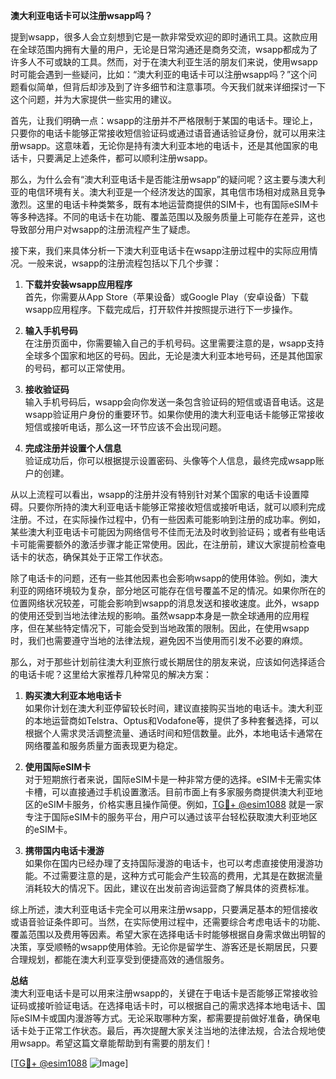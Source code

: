 **澳大利亚电话卡可以注册wsapp吗？**

提到wsapp，很多人会立刻想到它是一款非常受欢迎的即时通讯工具。这款应用在全球范围内拥有大量的用户，无论是日常沟通还是商务交流，wsapp都成为了许多人不可或缺的工具。然而，对于在澳大利亚生活的朋友们来说，使用wsapp时可能会遇到一些疑问，比如：“澳大利亚的电话卡可以注册wsapp吗？”这个问题看似简单，但背后却涉及到了许多细节和注意事项。今天我们就来详细探讨一下这个问题，并为大家提供一些实用的建议。

首先，让我们明确一点：wsapp的注册并不严格限制于某国的电话卡。理论上，只要你的电话卡能够正常接收短信验证码或通过语音通话验证身份，就可以用来注册wsapp。这意味着，无论你是持有澳大利亚本地的电话卡，还是其他国家的电话卡，只要满足上述条件，都可以顺利注册wsapp。

那么，为什么会有“澳大利亚电话卡是否能注册wsapp”的疑问呢？这主要与澳大利亚的电信环境有关。澳大利亚是一个经济发达的国家，其电信市场相对成熟且竞争激烈。这里的电话卡种类繁多，既有本地运营商提供的SIM卡，也有国际eSIM卡等多种选择。不同的电话卡在功能、覆盖范围以及服务质量上可能存在差异，这也导致部分用户对wsapp的注册流程产生了疑虑。

接下来，我们来具体分析一下澳大利亚电话卡在wsapp注册过程中的实际应用情况。一般来说，wsapp的注册流程包括以下几个步骤：

1. **下载并安装wsapp应用程序**  
   首先，你需要从App Store（苹果设备）或Google Play（安卓设备）下载wsapp应用程序。下载完成后，打开软件并按照提示进行下一步操作。

2. **输入手机号码**  
   在注册页面中，你需要输入自己的手机号码。这里需要注意的是，wsapp支持全球多个国家和地区的号码。因此，无论是澳大利亚本地号码，还是其他国家的号码，都可以正常使用。

3. **接收验证码**  
   输入手机号码后，wsapp会向你发送一条包含验证码的短信或语音电话。这是wsapp验证用户身份的重要环节。如果你使用的澳大利亚电话卡能够正常接收短信或接听电话，那么这一环节应该不会出现问题。

4. **完成注册并设置个人信息**  
   验证成功后，你可以根据提示设置密码、头像等个人信息，最终完成wsapp账户的创建。

从以上流程可以看出，wsapp的注册并没有特别针对某个国家的电话卡设置障碍。只要你所持的澳大利亚电话卡能够正常接收短信或接听电话，就可以顺利完成注册。不过，在实际操作过程中，仍有一些因素可能影响到注册的成功率。例如，某些澳大利亚电话卡可能因为网络信号不佳而无法及时收到验证码；或者有些电话卡可能需要额外的激活步骤才能正常使用。因此，在注册前，建议大家提前检查电话卡的状态，确保其处于正常工作状态。

除了电话卡的问题，还有一些其他因素也会影响wsapp的使用体验。例如，澳大利亚的网络环境较为复杂，部分地区可能存在信号覆盖不足的情况。如果你所在的位置网络状况较差，可能会影响到wsapp的消息发送和接收速度。此外，wsapp的使用还受到当地法律法规的影响。虽然wsapp本身是一款全球通用的应用程序，但在某些特定情况下，可能会受到当地政策的限制。因此，在使用wsapp时，我们也需要遵守当地的法律法规，避免因不当使用而引发不必要的麻烦。

那么，对于那些计划前往澳大利亚旅行或长期居住的朋友来说，应该如何选择适合的电话卡呢？这里给大家推荐几种常见的解决方案：

1. **购买澳大利亚本地电话卡**  
   如果你计划在澳大利亚停留较长时间，建议直接购买当地的电话卡。澳大利亚的本地运营商如Telstra、Optus和Vodafone等，提供了多种套餐选择，可以根据个人需求灵活调整流量、通话时间和短信数量。此外，本地电话卡通常在网络覆盖和服务质量方面表现更为稳定。

2. **使用国际eSIM卡**  
   对于短期旅行者来说，国际eSIM卡是一种非常方便的选择。eSIM卡无需实体卡槽，可以直接通过手机设置激活。目前市面上有多家服务商提供澳大利亚地区的eSIM卡服务，价格实惠且操作简便。例如，[TG💪+ @esim1088](https://t.me/s/esim1088) 就是一家专注于国际eSIM卡的服务平台，用户可以通过该平台轻松获取澳大利亚地区的eSIM卡。

3. **携带国内电话卡漫游**  
   如果你在国内已经办理了支持国际漫游的电话卡，也可以考虑直接使用漫游功能。不过需要注意的是，这种方式可能会产生较高的费用，尤其是在数据流量消耗较大的情况下。因此，建议在出发前咨询运营商了解具体的资费标准。

综上所述，澳大利亚电话卡完全可以用来注册wsapp，只要满足基本的短信接收或语音验证条件即可。当然，在实际使用过程中，还需要综合考虑电话卡的功能、覆盖范围以及费用等因素。希望大家在选择电话卡时能够根据自身需求做出明智的决策，享受顺畅的wsapp使用体验。无论你是留学生、游客还是长期居民，只要合理规划，都能在澳大利亚享受到便捷高效的通信服务。

**总结**  
澳大利亚电话卡是可以用来注册wsapp的，关键在于电话卡是否能够正常接收验证码或接听验证电话。在选择电话卡时，可以根据自己的需求选择本地电话卡、国际eSIM卡或国内漫游等方式。无论采取哪种方案，都需要提前做好准备，确保电话卡处于正常工作状态。最后，再次提醒大家关注当地的法律法规，合法合规地使用wsapp。希望这篇文章能帮助到有需要的朋友们！

[[TG💪+ @esim1088](https://t.me/s/esim1088) ![Image](https://i.postimg.cc/4NQfJmqS/Snipaste-2025-05-13-00-14-12.png)]